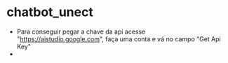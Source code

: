 # chatbot_unect

- Para conseguir pegar a chave da api acesse "https://aistudio.google.com", faça uma conta e vá no campo "Get Api Key"
- 
